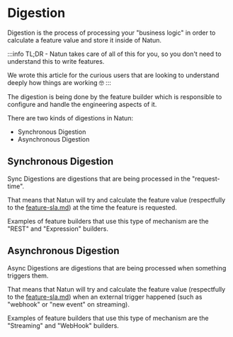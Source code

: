 # Digestion

Digestion is the process of processing your "business logic" in order to calculate a feature value and store it inside of Natun.

:::info
TL;DR - Natun takes care of all of this for you, so you don't need to understand this to write features.

We wrote this article for the curious users that are looking to understand deeply how things are working 🤓
:::

The digestion is being done by the feature builder which is responsible to configure and handle the engineering aspects of it.

There are two kinds of digestions in Natun:

* Synchronous Digestion
* Asynchronous Digestion

## Synchronous Digestion

Sync Digestions are digestions that are being processed in the "request-time".

That means that Natun will try and calculate the feature value (respectfully to the [feature-sla.md](../features/feature-sla.md "mention")) at the time the feature is requested.

Examples of feature builders that use this type of mechanism are the "REST" and "Expression" builders.

## Asynchronous Digestion

Async Digestions are digestions that are being processed when something triggers them.

That means that Natun will try and calculate the feature value (respectfully to the [feature-sla.md](../features/feature-sla.md "mention")) when an external trigger happened (such as "webhook" or "new event" on streaming).

Examples of feature builders that use this type of mechanism are the "Streaming" and "WebHook" builders.
